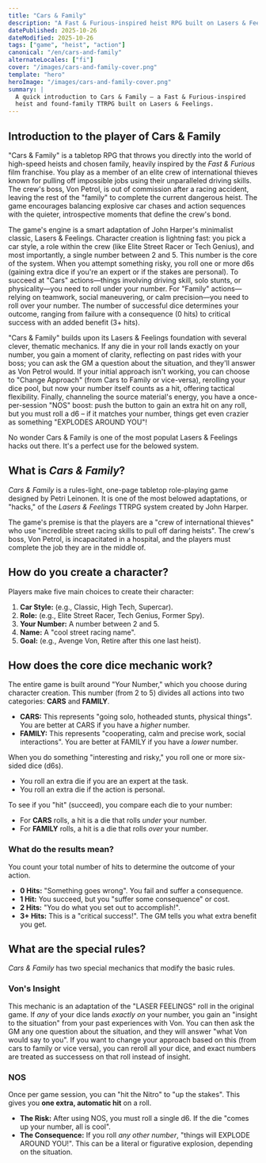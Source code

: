 ```yaml
---
title: "Cars & Family"
description: "A Fast & Furious-inspired heist RPG built on Lasers & Feelings."
datePublished: 2025-10-26
dateModified: 2025-10-26
tags: ["game", "heist", "action"]
canonical: "/en/cars-and-family"
alternateLocales: ["fi"]
cover: "/images/cars-and-family-cover.png"
template: "hero"
heroImage: "/images/cars-and-family-cover.png"
summary: |
  A quick introduction to Cars & Family — a Fast & Furious-inspired
  heist and found-family TTRPG built on Lasers & Feelings.
---
```


## Introduction to the player of Cars & Family

"Cars & Family" is a tabletop RPG that throws you directly into the world of high-speed heists and chosen family, heavily inspired by the *Fast & Furious* film franchise. You play as a member of an elite crew of international thieves known for pulling off impossible jobs using their unparalleled driving skills. The crew's boss, Von Petrol, is out of commission after a racing accident, leaving the rest of the "family" to complete the current dangerous heist. The game encourages balancing explosive car chases and action sequences with the quieter, introspective moments that define the crew's bond.

The game's engine is a smart adaptation of John Harper's minimalist classic, Lasers & Feelings. Character creation is lightning fast: you pick a car style, a role within the crew (like Elite Street Racer or Tech Genius), and most importantly, a single number between 2 and 5. This number is the core of the system. When you attempt something risky, you roll one or more d6s (gaining extra dice if you're an expert or if the stakes are personal). To succeed at "Cars" actions—things involving driving skill, solo stunts, or physicality—you need to roll under your number. For "Family" actions—relying on teamwork, social maneuvering, or calm precision—you need to roll over your number. The number of successful dice determines your outcome, ranging from failure with a consequence (0 hits) to critical success with an added benefit (3+ hits).

"Cars & Family" builds upon its Lasers & Feelings foundation with several clever, thematic mechanics. If any die in your roll lands exactly on your number, you gain a moment of clarity, reflecting on past rides with your boss; you can ask the GM a question about the situation, and they'll answer as Von Petrol would. If your initial approach isn't working, you can choose to "Change Approach" (from Cars to Family or vice-versa), rerolling your dice pool, but now your number itself counts as a hit, offering tactical flexibility. Finally, channeling the source material's energy, you have a once-per-session "NOS" boost: push the button to gain an extra hit on any roll, but you must roll a d6 – if it matches your number, things get even crazier as something "EXPLODES AROUND YOU"!

No wonder Cars & Family is one of the most populat Lasers & Feelings hacks out there. It's a perfect use for the belowed system.

## What is *Cars & Family*?

*Cars & Family* is a rules-light, one-page tabletop role-playing game designed by Petri Leinonen. It is one of the most belowed adaptations, or "hacks," of the *Lasers & Feelings* TTRPG system created by John Harper.

The game's premise is that the players are a "crew of international thieves" who use "incredible street racing skills to pull off daring heists". The crew's boss, Von Petrol, is incapacitated in a hospital, and the players must complete the job they are in the middle of.

## How do you create a character?

Players make five main choices to create their character:
1.  **Car Style:** (e.g., Classic, High Tech, Supercar).
2.  **Role:** (e.g., Elite Street Racer, Tech Genius, Former Spy).
3.  **Your Number:** A number between 2 and 5.
4.  **Name:** A "cool street racing name".
5.  **Goal:** (e.g., Avenge Von, Retire after this one last heist).

## How does the core dice mechanic work?

The entire game is built around "Your Number," which you choose during character creation. This number (from 2 to 5) divides all actions into two categories: **CARS** and **FAMILY**.

* **CARS:** This represents "going solo, hotheaded stunts, physical things". You are better at CARS if you have a *higher* number.
* **FAMILY:** This represents "cooperating, calm and precise work, social interactions". You are better at FAMILY if you have a *lower* number.

When you do something "interesting and risky," you roll one or more six-sided dice (d6s).
* You roll an extra die if you are an expert at the task.
* You roll an extra die if the action is personal.

To see if you "hit" (succeed), you compare each die to your number:
* For **CARS** rolls, a hit is a die that rolls *under* your number.
* For **FAMILY** rolls, a hit is a die that rolls *over* your number.

### What do the results mean?

You count your total number of hits to determine the outcome of your action.

* **0 Hits:** "Something goes wrong". You fail and suffer a consequence.
* **1 Hit:** You succeed, but you "suffer some consequence" or cost.
* **2 Hits:** "You do what you set out to accomplish!".
* **3+ Hits:** This is a "critical success!". The GM tells you what extra benefit you get.

## What are the special rules?

*Cars & Family* has two special mechanics that modify the basic rules.

### Von's Insight
This mechanic is an adaptation of the "LASER FEELINGS" roll in the original game. If *any* of your dice lands *exactly on* your number, you gain an "insight to the situation" from your past experiences with Von. You can then ask the GM any one question about the situation, and they will answer "what Von would say to you". If you want to change your approach based on this (from cars to family or vice versa), you can reroll all your dice, and exact numbers are treated as successess on that roll instead of insight.

### NOS
Once per game session, you can "hit the Nitro" to "up the stakes". This gives you **one extra, automatic hit** on a roll.

* **The Risk:** After using NOS, you must roll a single d6. If the die "comes up your number, all is cool".
* **The Consequence:** If you roll *any other number*, "things will EXPLODE AROUND YOU!". This can be a literal or figurative explosion, depending on the situation.